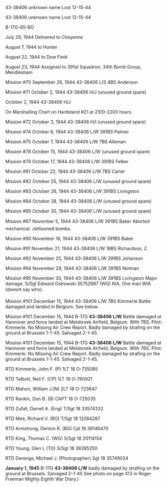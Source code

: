 





43-38406 unknown name Lost 12-15-44






 




43-38406 unknown name Lost 12-15-44

B-17G-85-BO

July 29, 1944 Delivered to Cheyenne

August 7, 1944 to Hunter

August 22, 1944 to Dow Field

August 23, 1944 Assigned to 391st Squadron, 34th
Bomb Group, Mendlesham

Mission #70 September 28, 1944 43-38406 L/S 4BS Anderson

Mission #71 October 2, 1944 43-38406 H/J (unused ground
spare)

  October 2, 1944 43-38406 H/J

On Marshalling Chart on Hardstand #21 at 2100-2200 hours.

Mission #72 October 3, 1944 43-38406 H/I (unused ground
spare)

Mission #74 October 6, 1944 43-38406 L/W 391BS Palmer

Mission #75 October 7, 1944 43-38406 L/W 7BS Alleman

Mission #78 October 15, 1944 43-38406 L/W (unused ground
spare)

Mission #79 October 17, 1944 43-38406 L/W 391BS Felker

Mission #81 October 22, 1944 43-38406 L/W 7BS Carter

Mission #82 October 25, 1944 43-38406 L/W (unused ground
spare)

Mission #83 October 26, 1944 43-38406 L/W 391BS Livingston

Mission #84 October 28, 1944 43-38406 L/W (unused ground
spare)

Mission #85 October 30, 1944 43-38406 L/W (unused ground
spare)

Mission #87 November 5, 1944 43-38406 L/W 391BS
Baker
Aborted  mechanical. Jettisoned bombs.

Mission #90 November 16, 1944 43-38406 L/W 391BS Baker

Mission #91 November 21, 1944 43-38406 L/W 18BS Richardson,
Z.

Mission #92 November 25, 1944 43-38406 L/W 391BS Johanson

Mission #94 November 29, 1944 43-38406 L/W 391BS Notman

Mission #95 November 30, 1944 43-38406 L/W 391BS
Livingston
Major damage. S/Sgt Edward Ostrowski 35752987 (WG) KIA, One man WIA (doesnt
say who).

Mission #101 December 15, 1944 43-38406 L/W 7BS Kimmerle
Battle damaged and landed in Belgium. See below.

Mission #101 December 15, 1944 B-17G **43-38406 L/W** Battle
damaged at Hannover and force landed at Melsbroek Airfield, Belgium. With 7BS.
Pilot: Kimmerle. No Missing Air Crew Report. Badly damaged by strafing on the
ground at Brussels 1-1-45. Salvaged 2-1-45.

Mission #101 December 15, 1944 B-17G **43-38406 L/W** Battle
damaged at Hannover and force landed at Melsbroek Airfield, Belgium. With 7BS.
Pilot: Kimmerle. No Missing Air Crew Report. Badly damaged by strafing on the
ground at Brussels 1-1-45. Salvaged 2-1-45.

RTD Kimmerle, John F.
(P)
1LT
18 O-735085

RTD Talbott, Neil F.
(CP)
1LT
18 O-760921

RTD Mahon, William
J.(N)
2LT
18 O-723647

RTD Rankin, Don B.
(B)
CAPT
18 O-725035

RTD Zufall, Darrell A.
(Eng)
T/Sgt 18
33574332

RTD Mee, Richard V.
(RO)
T/Sgt 18
12084287

RTD Armstrong, Denton R.
(BG)
Cpl
18 39146470

RTD King, Thomas C.
(WG)
S/Sgt 18
20114154

RTD Young, Glen L
(TG)
S/Sgt
18 38395250

RTD Derenge, Michael J.
(Photographer)
Sgt
18 35749034

**January 1, 1945** B-17G
**43-38406 L/W** badly damaged by strafing on the ground at Brussels.
Salvaged 2-1-45 See photo on page 413 in Roger Freeman Mighty Eighth War
Diary.)




